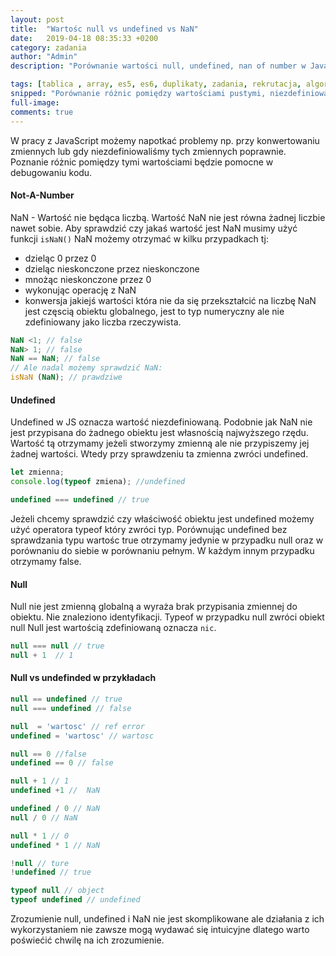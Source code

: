 ```yaml
---
layout: post
title:  "Wartośc null vs undefined vs NaN"
date:   2019-04-18 08:35:33 +0200
category: zadania
author: "Admin"
description: "Porównanie wartości null, undefined, nan of number w JavaScript - różnice."

tags: [tablica , array, es5, es6, duplikaty, zadania, rekrutacja, algorytmy, js, javascript, spread, filter, metody, sposoby]
snipped: "Porównanie różnic pomiędzy wartościami pustymi, niezdefiniowanymi, nie będąca liczbą w języku JavaSCript"
full-image: 
comments: true
---
```


W pracy z JavaScript możemy napotkać problemy np. przy konwertowaniu zmiennych lub gdy niezdefiniowaliśmy tych zmiennych poprawnie. Poznanie różnic pomiędzy tymi wartościami będzie pomocne w debugowaniu kodu.

#### Not-A-Number

NaN - Wartość nie będąca liczbą. Wartość NaN nie jest równa żadnej liczbie nawet sobie. Aby sprawdzić czy jakaś wartość jest NaN musimy użyć funkcji `isNaN()` NaN możemy otrzymać w kilku przypadkach tj:
- dzieląc 0 przez 0
- dzieląc nieskonczone przez nieskonczone
- mnożąc nieskonczone przez 0
- wykonując operację z NaN
- konwersja jakiejś wartości która nie da się przekształcić na liczbę
NaN jest częscią obiektu globalnego, jest to typ numeryczny ale nie zdefiniowany jako liczba rzeczywista.

```js
NaN <1; // false 
NaN> 1; // false 
NaN == NaN; // false 
// Ale nadal możemy sprawdzić NaN: 
isNaN (NaN); // prawdziwe
```

#### Undefined 

Undefined w JS oznacza wartość niezdefiniowaną. Podobnie jak NaN nie jest przypisana do żadnego obiektu jest własnością najwyższego rzędu. Wartość tą otrzymamy jeżeli stworzymy zmienną ale nie przypiszemy jej żadnej wartości. Wtedy przy sprawdzeniu ta zmienna zwróci undefined.

```js
let zmienna;
console.log(typeof zmiena); //undefined

undefined === undefined // true

```
Jeżeli chcemy sprawdzić czy właściwość obiektu jest undefined możemy użyć operatora typeof który zwróci typ. 
Porównując undefined bez sprawdzania typu wartośc true otrzymamy jedynie w przypadku null oraz w porównaniu do siebie w porównaniu pełnym. W każdym innym przypadku otrzymamy false.

#### Null 

Null nie jest zmienną globalną a wyraża brak przypisania zmiennej do obiektu. Nie znaleziono identyfikacji. Typeof w przypadku null zwróci obiekt null Null jest wartością zdefiniowaną oznacza `nic`. 

```js
null === null // true
null + 1  // 1
```

#### Null vs undefinded w przykładach

```js
null == undefined // true
null === undefined // false

null  = 'wartosc' // ref error
undefined = 'wartosc' // wartosc

null == 0 //false
undefined == 0 // false

null + 1 // 1
undefined +1 //  NaN

undefined / 0 // NaN
null / 0 // NaN

null * 1 // 0
undefined * 1 // NaN

!null // ture
!undefined // true

typeof null // object
typeof undefined // undefined

```
Zrozumienie null, undefined i NaN nie jest skomplikowane ale działania z ich wykorzystaniem nie zawsze mogą wydawać się intuicyjne dlatego warto poświećić chwilę na ich zrozumienie. 

